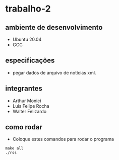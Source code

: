 # trabalho-2

## ambiente de desenvolvimento

-   Ubuntu 20.04
-   GCC

## especificações

-   pegar dados de arquivo de notícias xml.

## integrantes

-   Arthur Monici
-   Luis Felipe Rocha
-   Walter Felizardo

## como rodar

-   Coloque estes comandos para rodar o programa

```
make all
./rss
```
